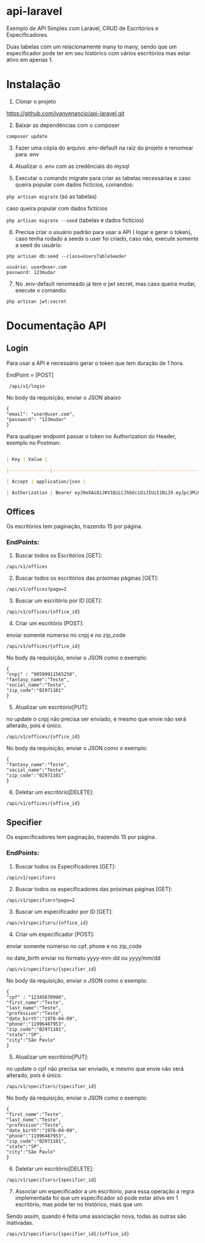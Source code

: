 
  

  

# api-laravel

  

  

Exemplo de API Simples com Laravel, CRUD de Escritórios e Especificadores.

Duas tabelas com um relacionamente many to many, sendo que um especificador pode ter em seu histórico com vários escritórios mas estar ativo em apenas 1.

  

# Instalação

  

1. Clonar o projeto

https://github.com/ivanvenancio/api-laravel.git

  

2. Baixar as dependências com o composer

```composer update```

  

3. Fazer uma cópia do arquivo .env-default na raiz do projeto e renomear para .env

  

4. Atualizar o .env com as credênciais do mysql

  

5. Executar o comando migrate para criar as tabelas necessárias e caso queira popular com dados fictícios, comandos:

```php artisan migrate``` (só as tabelas)

  

caso queira popular com dados fictícios

```php artisan migrate --seed``` (tabelas e dados fictícios)

  

6. Precisa criar o usuário padrão para usar a API ( logar e gerar o token), caso tenha rodado a seeds o user foi criado, caso não, execute somente a seed do usuário:

```php artisan db:seed --class=UsersTableSeeder```

  

``` 
usuário: user@user.com
password: 123mudar 
```

  

7. No .env-default renomeado já tem o jwt secret, mas caso queira mudar, execute o comando:

```php artisan jwt:secret```

  

# Documentação API

## Login

Para usar a API é necessário gerar o token que tem duração de 1 hora.

EndPoint = [POST]

``` /api/v1/login```

  

No body da requisição, enviar o JSON abaixo

``` 
{
"email": "user@user.com",
"password": "123mudar"
} 
```

Para qualquer endpoint passar o token no Authorization do Header, exemplo no Postman:

```markdown

| Key | Value |

|---------------|--------------------------------------------------------------------------------------------------------------------------------------------------------------------------------------------------------------------------------------------------------------------------------------------------------------------------------------------------------------------------------------------------------------------------|

| Accept | application/json |

| Authorization | Bearer eyJ0eXAiOiJKV1QiLCJhbGciOiJIUzI1NiJ9.eyJpc3MiOiJodHRwOlwvXC93d3cuZGV2LmFwaWxhcmF2ZWwuY29tLmJyXC9hcGlcL3YxXC9sb2dpbiIsImlhdCI6MTU2Mjc2NDIyMSwiZXhwIjoxNTYyNzY3ODIxLCJuYmYiOjE1NjI3NjQyMjEsImp0aSI6IjI5YWVEUnp3ZHFwSHZ2ZDMiLCJzdWIiOjEsInBydiI6Ijg3ZTBhZjFlZjlmZDE1ODEyZmRlYzk3MTUzYTE0ZTBiMDQ3NTQ2YWEiLCJlbWFpbCI6InVzZXJAdXNlci5jb20iLCJuYW1lIjoiSXZhbiBWZW5hbmNpbyJ9.8TbJcahAo2EdojCpnCqb5Jmjx2tQXse_i5NGpECNcF8 |

```

## Offices

Os escritórios tem paginação, trazendo 15 por página.

### EndPoints:

1. Buscar todos os Escritórios [GET]:

  

``` /api/v1/offices ```

  

2. Buscar todos os escritórios das próximas páginas [GET]:

  

```/api/v1/offices?page=2 ```

  

3. Buscar um escritório por ID [GET]:

  

```/api/v1/offices/{office_id} ```

  

4. Criar um escritório [POST]:

enviar somente númerso no cnpj e no zip_code

```/api/v1/offices/{office_id} ```

No body da requisição, enviar o JSON como o exemplo:

  

``` 
{
"cnpj" : "90599911565250",
"fantasy_name":"Teste",
"social_name":"Teste",
"zip_code":"02971101"
} 
```

5. Atualizar um escritório[PUT]:

no update o cnpj não precisa ser enviado, e mesmo que envie não será alterado, pois é único.

  

```/api/v1/offices/{office_id} ```

  

No body da requisição, enviar o JSON como o exemplo:

``` 
{
"fantasy_name":"Teste",
"social_name":"Teste",
"zip_code":"02971101"
} 
```

6. Deletar um escritório[DELETE]:

```/api/v1/offices/{office_id} ```

  

## Specifier

Os especificadores tem paginação, trazendo 15 por página.

### EndPoints:

1. Buscar todos os Especificadores [GET]:

``` /api/v1/specifiers ```

  

2. Buscar todos os especificadores das próximas páginas [GET]:

```/api/v1/specifiers?page=2 ```

  

3. Buscar um especificador por ID [GET]:

```/api/v1/specifiers/{office_id} ```

  

4. Criar um especificador [POST]:

enviar somente númerso no cpf, phone e no zip_code

no date_birth enviar no formato yyyy-mm-dd ou yyyy/mm/dd

```/api/v1/specifiers/{specifier_id} ```

  

No body da requisição, enviar o JSON como o exemplo:

``` 
{
"cpf" : "12345678998",
"first_name":"Teste",
"last_name":"Teste",
"profession":"Teste",
"date_birth":"1978-04-09",
"phone":"11996487953",
"zip_code":"02971101",
"state":"SP",
"city":"São Paulo"
} 
```

  

5. Atualizar um escritório[PUT]:

no update o cpf não precisa ser enviado, e mesmo que envie não será alterado, pois é único.

```/api/v1/specifiers/{specifier_id} ```

  

No body da requisição, enviar o JSON como o exemplo:

``` 
{
"first_name":"Teste",
"last_name":"Teste",
"profession":"Teste",
"date_birth":"1978-04-09",
"phone":"11996487953",
"zip_code":"02971101",
"state":"SP",
"city":"São Paulo"
} 
```

  

6. Deletar um escritório[DELETE]:

```/api/v1/specifiers/{specifier_id} ```

7. Associar um especificador a um escritório, para essa operação a regra implementada foi que um especificador só pode estar ativo em 1 escritório, mas pode ter no histórico, mais que um.

Sendo assim, quando é feita uma associação nova, todas as outras são inativadas.

``` /api/v1/specifiers/{specifier_id}/{office_id} ```